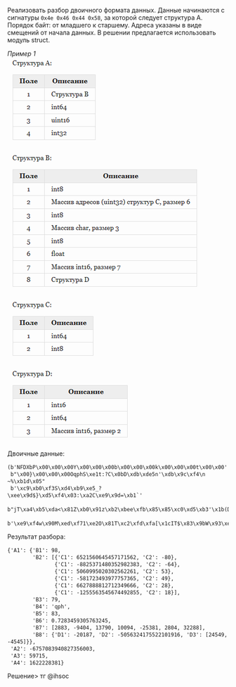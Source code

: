 Реализовать разбор двоичного формата данных. Данные начинаются с сигнатуры `0x4e 0x46 0x44 0x58`, за которой следует структура A. Порядок байт: от младшего к старшему. Адреса указаны в виде смещений от начала данных. В решении предлагается использовать модуль struct.


_Пример 1_
![](https://github.com/GlamorousCar/kispython_solution/blob/main/Pasted%20image%2020230530115516.png)

Двоичные данные:

```
(b'NFDXbP\x00\x00\x00Y\x00\x00\x00b\x00\x00\x00k\x00\x00\x00t\x00\x00'
 b"\x00}\x00\x00\x00OqphS\xe1t:?C\x0bD\xdb\xde5n'\xdb\x9c\xf4\n ~%\xb1d\x05"
 b'\xc9\xb0\xf3S\xd4\xb9\xe5_?\xee\x9d$}\xd5\xf4\x03:\xa2C\xe9\x9d=\xb1`'
 b"jT\xa4\xb5\xda<\x81Z\xb0\x91z\xb2\xbee\xfb\x85\x85\xc0\xd5\xb3'\x1b(D<F5K"
 b'\xe9\xf4w\x90M\xed\xf71\xe2O\x81T\xc2\xfd\xfa[\x1cIT$\x83\x9bW\x93\xee\x12')
```

Результат разбора:

```
{'A1': {'B1': 98,
        'B2': [{'C1': 6521560645457171562, 'C2': -80},
               {'C1': -8825371480352982383, 'C2': -64},
               {'C1': 5060995020302562261, 'C2': 53},
               {'C1': -581723493977757365, 'C2': 49},
               {'C1': 6627888812712349666, 'C2': 28},
               {'C1': -1255563545674492855, 'C2': 18}],
        'B3': 79,
        'B4': 'qph',
        'B5': 83,
        'B6': 0.7283459305763245,
        'B7': [2883, -9404, 13790, 10094, -25381, 2804, 32288],
        'B8': {'D1': -20187, 'D2': -5056324175522101916, 'D3': [24549, -4545]}},
 'A2': -6757083940827356003,
 'A3': 59715,
 'A4': 1622228381}
```
Решение> тг @ihsoc
